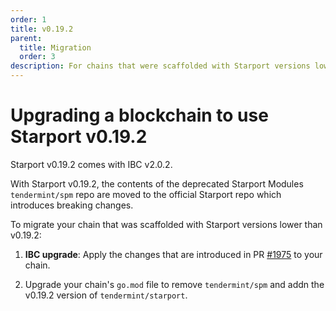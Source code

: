 ```yaml
---
order: 1
title: v0.19.2
parent:
  title: Migration
  order: 3
description: For chains that were scaffolded with Starport versions lower than v0.19.2, changes are required to use Starport v0.19.2. 
---
```


# Upgrading a blockchain to use Starport v0.19.2

Starport v0.19.2 comes with IBC v2.0.2. 

With Starport v0.19.2, the contents of the deprecated Starport Modules `tendermint/spm` repo are moved to the official Starport repo which introduces breaking changes.

To migrate your chain that was scaffolded with Starport versions lower than v0.19.2: 

1. **IBC upgrade**: Apply the changes that are introduced in PR [#1975](https://github.com/tendermint/starport/pull/1975/files) to your chain.

2. Upgrade your chain's `go.mod` file to remove `tendermint/spm` and addn the v0.19.2 version of `tendermint/starport`.
